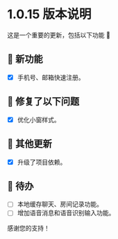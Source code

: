 # 1.0.15 版本说明

这是一个重要的更新，包括以下功能 🧪

## 🔮 新功能

- [x] 手机号、邮箱快速注册。

## 🔨 修复了以下问题

- [x] 优化小窗样式。

## 🧿 其他更新

- [x] 升级了项目依赖。

## 📌 待办

- [ ] 本地缓存聊天、房间记录功能。
- [ ] 增加语音消息和语音识别输入功能。

感谢您的支持！
